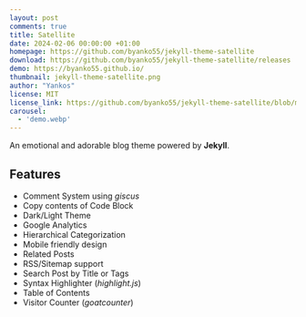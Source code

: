 ```yaml
---
layout: post
comments: true
title: Satellite
date: 2024-02-06 00:00:00 +01:00
homepage: https://github.com/byanko55/jekyll-theme-satellite
download: https://github.com/byanko55/jekyll-theme-satellite/releases
demo: https://byanko55.github.io/
thumbnail: jekyll-theme-satellite.png
author: "Yankos"
license: MIT
license_link: https://github.com/byanko55/jekyll-theme-satellite/blob/master/LICENSE
carousel:
  - 'demo.webp'
---
```


An emotional and adorable blog theme powered by **Jekyll**.

## Features

* Comment System using *giscus*
* Copy contents of Code Block
* Dark/Light Theme
* Google Analytics
* Hierarchical Categorization
* Mobile friendly design
* Related Posts
* RSS/Sitemap support
* Search Post by Title or Tags
* Syntax Highlighter (*highlight.js*)
* Table of Contents
* Visitor Counter (*goatcounter*)
